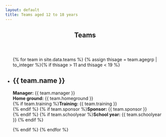 ```yaml
---
layout: default
title: Teams aged 12 to 18 years
---
```


<article id="main">
    <header class="special container">
        <span class="icon fa-futbol-o"></span>
        <h2>Teams</h2>
    </header>
    <section class="wrapper style4 container">
        <ul class="posts">
          {% for team in site.data.teams %}
	  {% assign thisage = team.agegrp | to_integer %}{% if thisage > 11 and thisage < 19 %}
            <li class="wrapper style1">
              <h2>{{ team.name }}</h2>
<p><strong>Manager:</strong> {{ team.manager }} <br />
<strong>Home ground:</strong> {{ team.homeground }} <br />
{% if team.training %}<strong>Training:</strong> {{ team.training }} <br /> {% endif %}
{% if team.sponsor %}<strong>Sponsor:</strong> {{ team.sponsor }} <br /> {% endif %}
{% if team.schoolyear %}<strong>School year:</strong> {{ team.schoolyear }} {% endif %}
</p>
            </li>
	  {% endif %}
          {% endfor %}
        </ul>
    </section>
</article>

